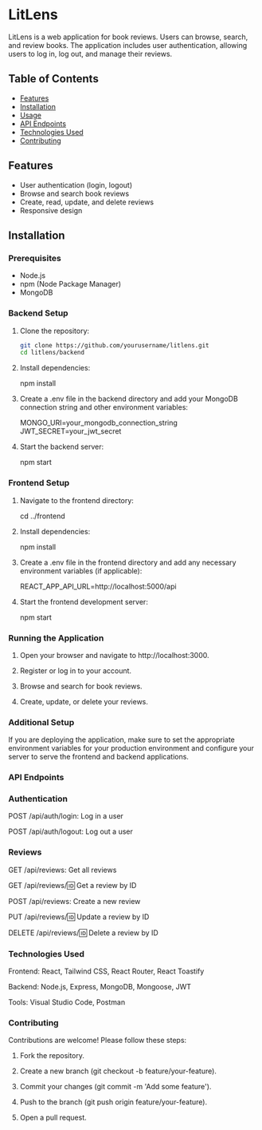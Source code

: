 # LitLens

LitLens is a web application for book reviews. Users can browse, search, and review books. The application includes user authentication, allowing users to log in, log out, and manage their reviews.

## Table of Contents

- [Features](#features)
- [Installation](#installation)
- [Usage](#usage)
- [API Endpoints](#api-endpoints)
- [Technologies Used](#technologies-used)
- [Contributing](#contributing)

## Features

- User authentication (login, logout)
- Browse and search book reviews
- Create, read, update, and delete reviews
- Responsive design

## Installation

### Prerequisites

- Node.js
- npm (Node Package Manager)
- MongoDB

### Backend Setup

1. Clone the repository:

   ```sh
   git clone https://github.com/yourusername/litlens.git
   cd litlens/backend

   ```

2. Install dependencies:

   npm install

3. Create a .env file in the backend directory and add your MongoDB connection string and other environment variables:

   MONGO_URI=your_mongodb_connection_string
   JWT_SECRET=your_jwt_secret

4. Start the backend server:

   npm start

### Frontend Setup

1. Navigate to the frontend directory:

   cd ../frontend

2. Install dependencies:

   npm install

3. Create a .env file in the frontend directory and add any necessary environment variables (if applicable):

   REACT_APP_API_URL=http://localhost:5000/api

4. Start the frontend development server:

   npm start

### Running the Application

1. Open your browser and navigate to http://localhost:3000.

2. Register or log in to your account.

3. Browse and search for book reviews.

4. Create, update, or delete your reviews.

### Additional Setup

If you are deploying the application, make sure to set the appropriate environment variables for your production environment and configure your server to serve the frontend and backend applications.

### API Endpoints

### Authentication

POST /api/auth/login: Log in a user

POST /api/auth/logout: Log out a user

### Reviews

GET /api/reviews: Get all reviews

GET /api/reviews/:id: Get a review by ID

POST /api/reviews: Create a new review

PUT /api/reviews/:id: Update a review by ID

DELETE /api/reviews/:id: Delete a review by ID

### Technologies Used

Frontend: React, Tailwind CSS, React Router, React Toastify

Backend: Node.js, Express, MongoDB, Mongoose, JWT

Tools: Visual Studio Code, Postman

### Contributing

Contributions are welcome! Please follow these steps:

1. Fork the repository.

2. Create a new branch (git checkout -b feature/your-feature).

3. Commit your changes (git commit -m 'Add some feature').

4. Push to the branch (git push origin feature/your-feature).

5. Open a pull request.
